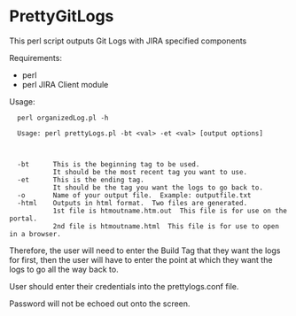 # PrettyGitLogs
This perl script outputs Git Logs with JIRA specified components 

Requirements: 
 - perl
 - perl JIRA Client module

Usage:
```
  perl organizedLog.pl -h
  
  Usage: perl prettyLogs.pl -bt <val> -et <val> [output options]



  -bt      This is the beginning tag to be used.
           It should be the most recent tag you want to use.
  -et      This is the ending tag.
           It should be the tag you want the logs to go back to.
  -o       Name of your output file.  Example: outputfile.txt
  -html    Outputs in html format.  Two files are generated.
           1st file is htmoutname.htm.out  This file is for use on the portal.
           2nd file is htmoutname.html  This file is for use to open in a browser.
 ```


Therefore, the user will need to enter the Build Tag that they want the logs for first, then the user will have to enter the point at which they want the logs to go all the way back to.

User should enter their credentials into the prettylogs.conf file.  

Password will not be echoed out onto the screen.
